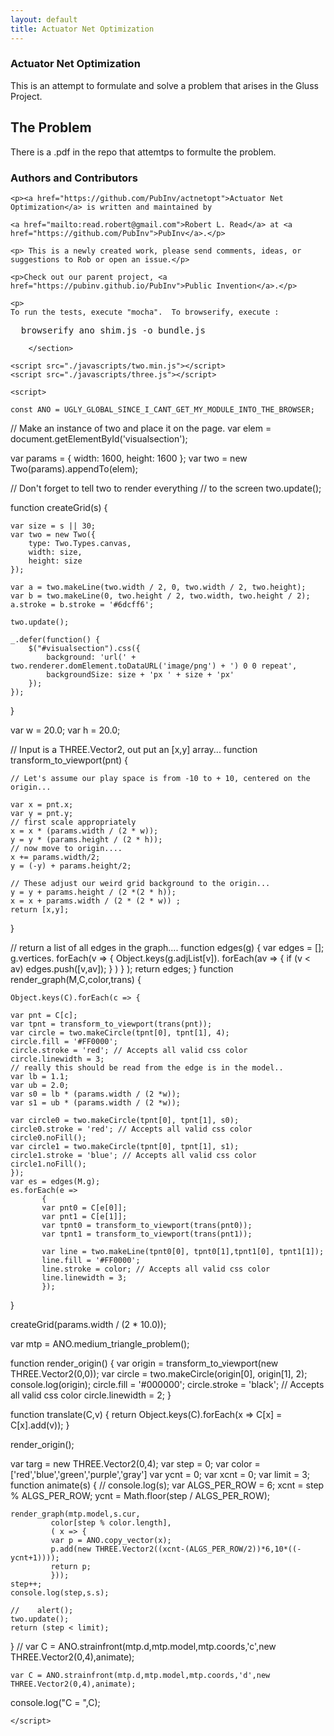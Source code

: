 ```yaml
---
layout: default
title: Actuator Net Optimization
---
```

    
    
     
<div id="content-wrapper">
      <div class="inner clearfix">
        <section id="main-content">
    <section id="visualsection" style="{border: red;}" class="xscrollable">
    </section>
    <section id="textsection" style="{border: red;}">
    <h1> Actuator Net Optimization </h1>
    This is an attempt to formulate and solve a problem that arises in the Gluss Project.
    <h2> The Problem </h2>
    There is a .pdf in the repo that attemtps to formulte the problem.

    
<h3>
<a id="authors-and-contributors" class="anchor" href="#authors-and-contributors" aria-hidden="true"><span aria-hidden="true" class="octicon octicon-link"></span></a>Authors and Contributors</h3>

    <p><a href="https://github.com/PubInv/actnetopt">Actuator Net Optimization</a> is written and maintained by

    <a href="mailto:read.robert@gmail.com">Robert L. Read</a> at <a href="https://github.com/PubInv">PubInv</a>.</p>

    <p> This is a newly created work, please send comments, ideas, or suggestions to Rob or open an issue.</p>

    <p>Check out our parent project, <a href="https://pubinv.github.io/PubInv">Public Invention</a>.</p>

    <p>
    To run the tests, execute "mocha".  To browserify, execute :
<pre>  browserify ano_shim.js -o bundle.js </pre>

        </section>

    <script src="./javascripts/two.min.js"></script>
    <script src="./javascripts/three.js"></script>    
<script src="./bundle.js"></script>    

    <script>

    const ANO = UGLY_GLOBAL_SINCE_I_CANT_GET_MY_MODULE_INTO_THE_BROWSER;

// Make an instance of two and place it on the page.
var elem = document.getElementById('visualsection');


var params = { width: 1600, height: 1600 };
var two = new Two(params).appendTo(elem);

// Don't forget to tell two to render everything
// to the screen
two.update();

function createGrid(s) {

    var size = s || 30;
    var two = new Two({
        type: Two.Types.canvas,
        width: size,
        height: size
    });

    var a = two.makeLine(two.width / 2, 0, two.width / 2, two.height);
    var b = two.makeLine(0, two.height / 2, two.width, two.height / 2);
    a.stroke = b.stroke = '#6dcff6';

    two.update();

    _.defer(function() {
        $("#visualsection").css({
            background: 'url(' + two.renderer.domElement.toDataURL('image/png') + ') 0 0 repeat',
            backgroundSize: size + 'px ' + size + 'px'
        });
    });

}

var w = 20.0;
var h = 20.0;

// Input is a THREE.Vector2, out put an [x,y] array...
function transform_to_viewport(pnt) {

    // Let's assume our play space is from -10 to + 10, centered on the origin...
 
    var x = pnt.x;
    var y = pnt.y;
    // first scale appropriately
    x = x * (params.width / (2 * w));
    y = y * (params.height / (2 * h));    
    // now move to origin....
    x += params.width/2;
    y = (-y) + params.height/2;

    // These adjust our weird grid background to the origin...
    y = y + params.height / (2 *(2 * h));
    x = x + params.width / (2 * (2 * w)) ;
    return [x,y];
}

// return a list of all edges in the graph....
function edges(g) {
    var edges = [];
    g.vertices.
	forEach(v =>
		{
		    Object.keys(g.adjList[v]).
			forEach(av =>
				{ if (v < av) edges.push([v,av]); 
			       }
			       )
		}
	       );
    return edges;
}
function render_graph(M,C,color,trans) {

    Object.keys(C).forEach(c => {

	var pnt = C[c];
	var tpnt = transform_to_viewport(trans(pnt));
	var circle = two.makeCircle(tpnt[0], tpnt[1], 4);
	circle.fill = '#FF0000';
	circle.stroke = 'red'; // Accepts all valid css color
	circle.linewidth = 3;
	// really this should be read from the edge is in the model..
	var lb = 1.1;
	var ub = 2.0;
	var s0 = lb * (params.width / (2 *w));
	var s1 = ub * (params.width / (2 *w));

	var circle0 = two.makeCircle(tpnt[0], tpnt[1], s0);
	circle0.stroke = 'red'; // Accepts all valid css color
	circle0.noFill();
	var circle1 = two.makeCircle(tpnt[0], tpnt[1], s1);
	circle1.stroke = 'blue'; // Accepts all valid css color
	circle1.noFill();	
    });
    var es = edges(M.g);
    es.forEach(e =>
	       {
		   var pnt0 = C[e[0]];
		   var pnt1 = C[e[1]];
		   var tpnt0 = transform_to_viewport(trans(pnt0));
		   var tpnt1 = transform_to_viewport(trans(pnt1));
		   
		   var line = two.makeLine(tpnt0[0], tpnt0[1],tpnt1[0], tpnt1[1]);
		   line.fill = '#FF0000';
		   line.stroke = color; // Accepts all valid css color
		   line.linewidth = 3;
	       });
}

createGrid(params.width / (2 * 10.0));

var mtp = ANO.medium_triangle_problem();

function render_origin() {
var origin = transform_to_viewport(new THREE.Vector2(0,0));
var circle = two.makeCircle(origin[0], origin[1], 2);
console.log(origin);
circle.fill = '#000000';
circle.stroke = 'black'; // Accepts all valid css color
circle.linewidth = 2;
}

function translate(C,v) {
    return Object.keys(C).forEach(x => C[x] = C[x].add(v));
}


render_origin();



var targ = new THREE.Vector2(0,4);
var step = 0;
var color = ['red','blue','green','purple','gray']
var ycnt = 0;
var xcnt = 0;
var limit = 3;
function animate(s) {
    //    console.log(s);
    var ALGS_PER_ROW = 6;
    xcnt = step % ALGS_PER_ROW;
    ycnt = Math.floor(step / ALGS_PER_ROW);

	render_graph(mtp.model,s.cur,
		     color[step % color.length],
		     ( x => {
			 var p = ANO.copy_vector(x);
			 p.add(new THREE.Vector2((xcnt-(ALGS_PER_ROW/2))*6,10*((-ycnt+1))));
			 return p;
		     }));
	step++;
	console.log(step,s.s);	

    //    alert();
    two.update();
    return (step < limit);
}
// var C = ANO.strainfront(mtp.d,mtp.model,mtp.coords,'c',new THREE.Vector2(0,4),animate);

    var C = ANO.strainfront(mtp.d,mtp.model,mtp.coords,'d',new THREE.Vector2(0,4),animate);
console.log("C = ",C);

    </script>

  

